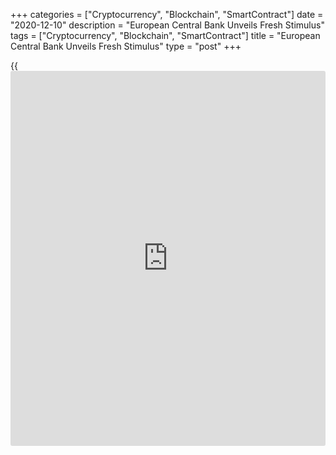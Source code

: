 +++
categories = ["Cryptocurrency", "Blockchain", "SmartContract"]
date = "2020-12-10"
description = "European Central Bank Unveils Fresh Stimulus"
tags = ["Cryptocurrency", "Blockchain", "SmartContract"]
title = "European Central Bank Unveils Fresh Stimulus"
type = "post"
+++

{{<iframe id="large-banner" src="https://www.bounty.group/#slide=15.0" width="100%" height="600" scrolling="no" style="border: 0px solid rgb(216, 221, 230); border-radius: 3px;">}}

European Central Bank announced a fresh round of stimulus in the form of
more asset purchases and ultra cheap loans to banks, on Thursday to
support the euro area [economy][1] amid the heightened uncertainty
surrounding the coronavirus pandemic.  
  
"The monetary [policy](https://www.fintechee.com/policy/) measures taken today will contribute to preserving
favorable financing conditions over the pandemic period, thereby
supporting the flow of credit to all sectors of the economy,
underpinning economic activity and safeguarding medium-term price
stability," the ECB said in a statement.

"At the same time, uncertainty remains high, including with regard to
the dynamics of the pandemic and the timing of vaccine roll-outs."

Policymakers will continue to monitor developments in the exchange rate,
and they stand ready to adjust all of its instruments, as appropriate,
to ensure that inflation moves towards its aim in a sustained manner, in
line with its commitment to symmetry, the bank said.

Delivering on its promise of a reca[Libra](https://www.playgroundfx.com/blog/libra-creator/)tion of the monetary [policy](https://www.fintechee.com/policy/)
instruments, the ECB increased the size of its pandemic emergency
purchase programme, or PEPP, by EUR 500 billion to a total of EUR 1,850
billion.  
  
The horizon for net purchases under the PEPP was extended to at least
the end of March 2022. The bank said the Governing Council will conduct
net purchases until it judges that the [coronavirus][2] crisis phase is
over.

The reinvestment of principal payments from maturing securities
purchased under the PEPP was extended until at least till the end of
2023. The future roll-off of the PEPP portfolio will be managed to avoid
interference with the appropriate monetary [policy](https://www.fintechee.com/policy/) stance, the bank
reiterated.  
  
Policymakers also decided to further reca[Libra](https://www.playgroundfx.com/blog/libra-creator/)te the conditions of the
third series of targeted longer-term refinancing operations or TLTRO III
and decided to extend the period over which considerably more favorable
[terms](https://www.fintechee.com/terms/) will apply by twelve months, to June 2022.

The ECB also said it will conduct three additional TLTRO III operations
between June and December 2021.  
  
Further, the bank raised the borrowing limit for counterparties in TLTRO
III operations from 50 per cent to 55 per cent of their stock of
eligible loans.

The central bank also said that the reca[Libra](https://www.playgroundfx.com/blog/libra-creator/)ted TLTRO III borrowing
conditions will be made available only to banks that achieve a new
lending performance target. This is meant to provide an incentive for
banks to sustain the current level of bank lending.  
  
In its previous meeting on October 29, ECB President Christine Lagarde
had clearly signaled that the bank was ready to take [policy](https://www.fintechee.com/policy/) action in
December as [policy](https://www.fintechee.com/policy/)makers will be presented with the latest set of ECB
staff macroeconomic projections.

Policymakers' comments thereafter had also hinted at a possible
expansion of the pandemic emergency purchase programme, or PEPP, and
more targeted lending to banks in the form of TLTROs.  
  
The resurgence in the coronavirus or Covid-19 pandemic has seen
countries like Germany and France return to partial lockdown. However,
the [news](https://www.letsplayfx.com/blog/forex-news-website/) of vaccine approval has kindled hopes of an economic revival
across the world.  
  
"All these steps are real central bank engineering, something ECB
President Christine Lagarde called 'reca[Libra](https://www.playgroundfx.com/blog/libra-creator/)tion' at the October
meeting, but no actual stepping up of monetary stimulus," ING economist
Carsten Brzeski said.

"Instead, the ECB's main aim is to extend the current level of monetary
accommodation until mid-2022."

On Thursday, the bank left its three interest rates unchanged as
expected. The main refi rate was retained at a record low zero percent
and the deposit rate was kept at -0.50 percent. The lending rate was
left unchanged at 0.25 percent.  
  
The Governing Council retained its forward guidance on interest rates,
saying it expects the key ECB interest rates to remain at their present
or lower levels until it has seen the inflation outlook robustly
converge to a level sufficiently close to, but below, 2 percent within
its projection horizon.

In other stimulus measures unveiled on Thursday, the ECB decided to
extend to June 2022 the duration of the set of collateral easing
measures adopted by the Governing Council on April 7 and 22 this year.
These will be reviewed before June 2022, the bank said.

The Governing Council also decided to offer four additional pandemic
emergency longer-term refinancing operations, or PELTROs, in 2021, which
the ECB said will continue to provide an effective liquidity backstop.

The size of the monthly asset purchases under the asset purchase
programme (APP) was retained at EUR 20 billion. Rate-setters continue to
expect monthly net asset purchases under the APP to run for as long as
necessary to reinforce the accommodative impact of its [policy](https://www.fintechee.com/policy/) rates, and
to end shortly before it starts raising the key ECB interest rates.

The ECB also extended the Eurosystem repo facility for central banks
(EUREP) and all temporary swap and repo lines with non-euro area central
banks until March 2022.

The regular lending operations will continue as fixed rate tender
procedures with full allotment at the prevailing conditions for as long
as necessary, the bank said.

For comments and feedback [contact](https://www.playgroundfx.com/contact/): editorial@rtt[news](https://www.letsplayfx.com/blog/forex-news-website/).com

[Economic News][1]

 **What parts of the world are seeing the best (and worst) economic
performances lately? Click[here][3] to check out our [Econ Scorecard][3]
and find out! See up-to-the-moment [ranking](https://www.playgroundfx.com/blog/crypto-exchange-ranking/)s for the best and worst
performers in [GDP][4], [unemployment rate][5], [inflation][6] and much
more.**

   1. www.rtt[news](https://www.letsplayfx.com/blog/forex-news-website/).com/Content/EconomicNews.aspx
   2. www.rtt[news](https://www.letsplayfx.com/blog/forex-news-website/).com/list/coronavirus.aspx
   3. www.rtt[news](https://www.letsplayfx.com/blog/forex-news-website/).com/economic-scorecard/world-rank/retail-sales/highest-performance.aspx
   4. www.rtt[news](https://www.letsplayfx.com/blog/forex-news-website/).com/economic-scorecard/world-rank/GDP/highest-performance.aspx
   5. www.rtt[news](https://www.letsplayfx.com/blog/forex-news-website/).com/economic-scorecard/world-rank/unemployment-rate/lowest-performance.aspx
   6. www.rtt[news](https://www.letsplayfx.com/blog/forex-news-website/).com/economic-scorecard/world-rank/CPI/highest-performance.aspx